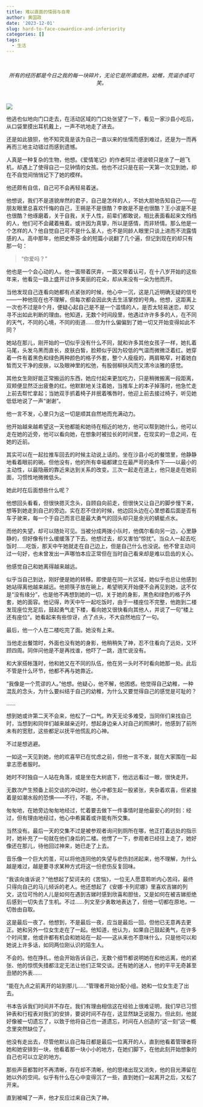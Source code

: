 ```yaml
---
title: 难以直面的懦弱与自卑
author: 黄国政
date: '2023-12-01'
slug: hard-to-face-cowardice-and-inferiority
categories: []
tags:
  - 生活
---
```


<!--more-->

</br>

*<center>所有的经历都是今日之我的每一块碎片，无论它是所谓成熟，幼稚，荒诞亦或可笑。</center>*

</br>

![](/images/posts/2023/12/12-01-flowers.jpg)

他逃也似地向门口走去，在活动区域的门口处张望了一下，看见一家沙县小吃后，从口袋里摸出耳机戴上，一声不吭地走了进去。

还是如此狼狈，他不知究竟是该为自己一直以来的怯懦而感到难过，还是为一而再再而三地主动错过而感到遗憾。

人真是一种复杂的生物，他想。《爱情笔记》的作者阿兰·德波顿只是坐了一趟飞机，却遇上了使得自己一见钟情的女孩。他也不过只是在前一天第一次见到她，却在不自觉间悄悄记下了她的模样。

他还颇有自信，自己可不会再轻易着迷。

他想说，我们不是道貌岸然的君子，自己是怎样的人，不妨大胆地告知自己——在朋友眼里总喜欢忏悔的自己，王朔是不是很酷？李敖是不是也很酷？王小波是不是也很酷？他琢磨着，关于自我，关于人性，前辈们都敢说，相比表面看起来文绉绉的人，他们可不会藏着掖着。或许因为真挚，所以是感情，而非矫情。那么他是一个怎样的人？他自觉自己可不是什么圣人，也不是同龄人眼里只谈上进而不流露情感的人。高中那年，他把史蒂芬·金的短篇小说翻了几个遍，但记到现在的却只有那一句：

> “你爱吗？”

他也是一个会心动的人。他一面带着厌弃，一面又带着认可，在十八岁开始的这些年来，他看见一路上盛开过许多美丽的花朵，却从来没有一朵为他而开。

当他发现自己连看向她都有点紧张的时候，他心中一沉，这是几近明确无疑的信号——一种他现在也不理解，但每次都会因此失去生活掌控的号角。他想，这距离上一次也不过是8个月，便疑心起自己是不是一个滥情的人，是否太轻易迷恋，却又寻不出如此判断的理由。他知道，无数个时间段里，他遇过许许多多的人，在不同的天气，不同的心境，不同的街道……但为什么偏偏到了她一切又开始变得如此不同？

她站在那儿，刚开始的一切似乎没有什么不同，就和许多其他女孩子一样，她扎着马尾，头发乌黑而直长，皮肤白皙，脸颊似乎因为较低的气温而微微泛着红。她穿着一件有着黑色和绿色两种颜色的格子外套，整个人瘦瘦的，两肩略窄，衬着她白皙而又干净的皮肤，以及眼神里的松弛，有股弱柳扶风而又清冷淡雅的感觉。

其他女生刚好能正常搬运的东西，她应付起来更加吃力，只是稍微搬离一段距离，双颊便显然泛出疲惫的红。他默默地关注着她，当推车上的本子掉落时，他急忙走上前去帮忙拿起；当她双手抓着椅子并抿着嘴唇时，他迎上前去接过椅子，听见她低低地说了一声“谢谢”。

他一言不发，心里只为这一切是顺其自然地而充满动力。

他开始越来越希望这一天他都能和她待在相近的地方，他可以帮到她什么，他可以走在她的近旁，他可以看向她，在想象时被拉长的时间里，在现实的一息之间，在她的近前。

其实可以在一起拉推车回去的时候主动说上话的。坐在沙县小吃的餐馆里，他静静地看着眼前的碗。但他没有，他的所有幸福都建立在最严苛的条件下——以最小的主动性，以最隐蔽的靠近来达到关系的改变。三次一起走在道上，他只是走在她前面，习惯性地微微低头。

她此时在后面想些什么呢？

他想回头看看，但很快摁灭念头，自顾自向前走，但很快又让自己的脚步慢下来，想等到她走到自己的旁边。实在忍不住的时候，他边回头边在心里想着后面是否有车子驶来，每一个于自己而言已是最大勇气的回头却只是余光的蜻蜓点水。

而他的失望，却可以随处可见。当被分成两拨小队时，他偶尔看向另一边，心里静静的，但好像有什么缓缓落了下去。他想过去，却又害怕“惊扰”。当众人一起去吃饭时……吃饭，那天中午她就走在自己边上，但是自己什么也没说。他不曾主动问过一句好，也未曾发出一声哪怕本应正常但在当时自己看来却是难以启齿的关心。

他感觉自己和她离得越来越远。

似乎当自己到达，刚好便是她的转移。即使是在同一片区域，她似乎也总让他感到她站得离他越来越远。他把筷子放在碗上，希望明天开始便不会再见到她，这不仅是“没有缘分”，也是他不再想到她的一切，关于她的身影，黑色和绿色的格子外套，她的面容。他记得，昨天中午一起吃饭时，由于一楼座位不完整，他跑到二楼发现座位充足后，鼓起勇气走下楼，看向她又很快看向其他人，并说了一句“楼上还有座位”。她看起来有些惊讶，点了点头，不大自然地应了一句。

最后，他一个人在二楼吃完了面。她没有上来。

当他走出餐馆时，外面也没有她的身影，他稍稍失了神，忍不住看向了远处，又环顾四周。同伴问他是不是再找谁，他吓了一跳，连忙说没有。

和大家搭帐篷时，他和她又在不同的队伍，他在另一头时不时看向她那一处。此后不管是什么环节，他都不再与她靠近。

“我像是一个荒谬的人。”他想。他疑心，他不解，他困惑。他觉得自己幼稚，一种混乱的念头，为什么要纠结于自己的幼稚，为什么又要觉得自己的感觉是可耻的？

……

想到她或许第二天不会来，他松了一口气。昨天无论多难受，当同伴们来找自己时，当想到和同伴们越来越亲近时，想起身边亲人对自己的照拂时，他感到了前所未有的宽慰，这些都足以抚平他慌乱的心神。

不过是想逃避。

一如这一天见到她，他的欢喜早已在忧虑之前，但他一言不发，就在大家围在一起拿志愿者服时。

她时不时独自一人站在角落，或是坐在大树底下，他远远看过一眼，很快走开。

无数次产生预备上前交谈的冲动时，他心中都生起一股紧张，夹杂着欢喜，但紧接着是如潮水般的恐惧——不行，不能，不许。

匆匆地，在她旁边匆匆地经过，忙着要去做下一件事情时是他最安心的时刻：经过，但有理由地经过，他心中希冀着或许能有所交集。

当然没有。最后一天的交集不过是被参观者询问到厕所在哪，他正打着远处的指示时，她补充了一句就在他们身后的二楼。他愣了一下，参观者已经往上走了，她好像还在那儿，待他回过神来，她已走了上去。

音乐像一个巨大的茧，可以将他连同他的失望与悲伤封闭起来，他不理解，为什么越是难过，越是要寻求某种方式将这一份悲伤反复回味。

“我该向谁诉说？”他想起了契诃夫的《苦恼》，一位无人愿意聆听内心苦闷，最终只得向自己的马儿倾诉的老人。他还想起了《安娜·卡列尼娜》里喜欢吉娣的列文，这位可怜的人儿是如何在遇到吉娣时感到欣喜和胆怯，又是如何在被吉娣拒绝后感到一切失去了生机。不过……列文至少勇敢地表达了，但他一切都在原地，一切咎由自取。

这是最后一夜了。他想到，不是最后一夜，应当是最后一回，但他已无意再去更正。她和另外一位女生走在了一起。他知道，他认为，如果自己鼓起勇气，在许多个时间里，他或许都有机会和她站在一起——这从来也不意味什么，只是他可以和她说上许多话，如同两位刚认识的陌生人。

不会的。他在挣扎，他会开始告诉自己，无数个细节都说明她在和他远离，他的紧张、他的惊慌失措都注定无法让他们正常交谈。还有她的迷人，他的平平无奇甚至丑陋的外表……

“能在九点之前离开的站到那儿……”管理者开始分配小组。她和一位女生走了出去。

书本告诉我们时间并不存在。我们有理由相信这在经验上很难证明，我们早已习惯钟表和行程表对我们的安排，要说时间不存在，这显然缺乏说服力。但此刻，他就好像被一切遗忘了，以致于他将自己也一道遗忘，时间在人创造的“这一刻”这一概念里突然缺位了。

他没有走出去，尽管他默认自己每日都是最后一位离开的人，直到他看着管理者将她和她安排到一块，他看着那一块小小的地方，在她们脚下，在他此刻开始想象的自己也可以立足的地方。

那些声音都暂时不再清晰，存在却不清晰，他的思绪出现又消失，他的目光滞留在她以外的空间。似乎有什么在心中变得沉了一些，直到她们一起离开之后，又松了开来。

直到被喊了一声，他才反应过来自己失了神。